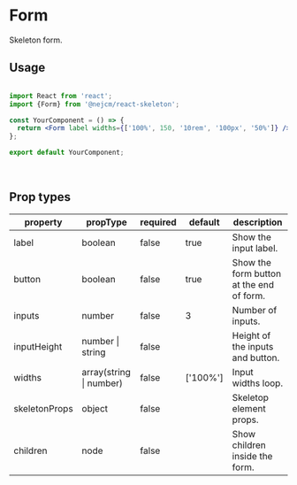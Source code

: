 # Form

<p>
  Skeleton form.
</p>

## Usage

```jsx

import React from 'react';
import {Form} from '@nejcm/react-skeleton';

const YourComponent = () => {
  return <Form label widths={['100%', 150, '10rem', '100px', '50%']} />;
};

export default YourComponent;

```
<br/>

## Prop types

<table style="width:100%">
  <thead>
    <tr>
      <th>property</th>
      <th>propType</th>
      <th>required</th>
      <th>default</th>
      <th>description</th>
    </tr>
  </thead>
  <tbody>
    <tr>
      <td>label</td>
      <td>boolean</td>
      <td>false</td>
      <td>true</td>
      <td>Show the input label.</td>
    </tr>
    <tr>
      <td>button</td>
      <td>boolean</td>
      <td>false</td>
      <td>true</td>
      <td>Show the form button at the end of form.</td>
    </tr>
    <tr>
      <td>inputs</td>
      <td>number</td>
      <td>false</td>
      <td>3</td>
      <td>Number of inputs.</td>
    </tr>
    <tr>
      <td>inputHeight</td>
      <td>number | string</td>
      <td>false</td>
      <td></td>
      <td>Height of the inputs and button.</td>
    </tr>
    <tr>
      <td>widths</td>
      <td>array(string | number)</td>
      <td>false</td>
      <td>['100%']</td>
      <td>Input widths loop.</td>
    </tr>
    <tr>
      <td>skeletonProps</td>
      <td>object</td>
      <td>false</td>
      <td></td>
      <td>Skeletop element props.</td>
    </tr>
    <tr>
      <td>children</td>
      <td>node</td>
      <td>false</td>
      <td></td>
      <td>Show children inside the form.</td>
    </tr>
  </tbody>
</table>